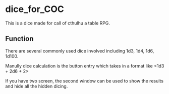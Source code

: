 # dice_for_COC

This is a dice made for call of cthulhu a table RPG.

## Function
There are several commonly used dice involved including 1d3, 1d4, 1d6, 1d100.

Manully dice calculation is the button entry which takes in a format like <1d3 + 2d6 + 2>

If you have two screen, the second window can be used to show the results and hide all the hidden dicing.
